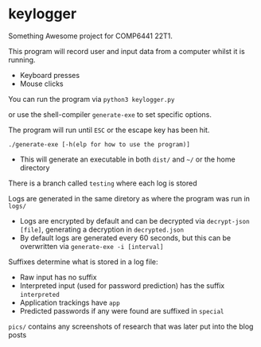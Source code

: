 # keylogger
Something Awesome project for COMP6441 22T1.

This program will record user and input data from a computer whilst it is running.
* Keyboard presses
* Mouse clicks

You can run the program via
`python3 keylogger.py`

or use the shell-compiler `generate-exe` to set specific options.

The program will run until `ESC` or the escape key has been hit.

`./generate-exe [-h(elp for how to use the program)]`
* This will generate an executable in both `dist/` and `~/` or the home directory

There is a branch called `testing` where each log is stored

Logs are generated in the same diretory as where the program was run in `logs/`
* Logs are encrypted by default and can be decrypted via `decrypt-json [file]`, generating a decryption in `decrypted.json`
* By default logs are generated every 60 seconds, but this can be overwritten via `generate-exe -i [interval]`

Suffixes determine what is stored in a log file:
* Raw input has no suffix
* Interpreted input (used for password prediction) has the suffix `interpreted`
* Application trackings have `app`
* Predicted passwords if any were found are suffixed in `special`

`pics/` contains any screenshots of research that was later put into the blog posts

